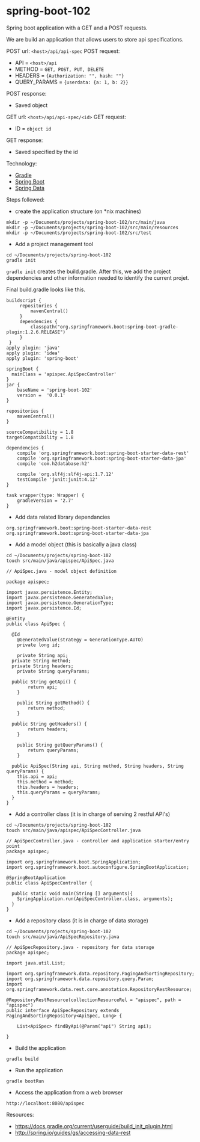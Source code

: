 # spring-boot-102

Spring boot application with a GET and a POST requests. 

We are build an application that allows users to store api specifications.

POST url: `<host>/api/api-spec`
POST request:
* API = `<host>/api`
* METHOD = `GET, POST, PUT, DELETE`
* HEADERS = `{Authorization: "", hash: ""}`
* QUERY_PARAMS = `{userdata: {a: 1, b: 2}}`

POST response:
* Saved object

GET url: `<host>/api/api-spec/<id>`
GET request:
* ID = `object id`

GET response:
* Saved specified by the id

Technology:
* [Gradle](https://gradle.org/)
* [Spring Boot](http://projects.spring.io/spring-boot/)
* [Spring Data](http://projects.spring.io/spring-data/)

Steps followed:
* create the application structure (on *nix machines)
```
mkdir -p ~/Documents/projects/spring-boot-102/src/main/java
mkdir -p ~/Documents/projects/spring-boot-102/src/main/resources
mkdir -p ~/Documents/projects/spring-boot-102/src/test
```
* Add a project management tool
```
cd ~/Documents/projects/spring-boot-102
gradle init
```
`gradle init` creates the build.gradle. 
After this, we add the project dependencies and other information needed to identify the current projet.

Final build.gradle looks like this.

```
buildscript {
     repositories {
         mavenCentral()
     }
     dependencies {
         classpath("org.springframework.boot:spring-boot-gradle-plugin:1.2.6.RELEASE")
     }
 }
apply plugin: 'java'
apply plugin: 'idea'
apply plugin: 'spring-boot'

springBoot {
  mainClass = 'apispec.ApiSpecController'
}
jar {
    baseName = 'spring-boot-102'
    version =  '0.0.1'
}

repositories {
    mavenCentral()
}

sourceCompatibility = 1.8
targetCompatibility = 1.8

dependencies {
    compile 'org.springframework.boot:spring-boot-starter-data-rest'
    compile 'org.springframework.boot:spring-boot-starter-data-jpa'
    compile 'com.h2database:h2'

    compile 'org.slf4j:slf4j-api:1.7.12'
    testCompile 'junit:junit:4.12'
}

task wrapper(type: Wrapper) {
    gradleVersion = '2.7'
}
```

* Add data related library dependancies
```
org.springframework.boot:spring-boot-starter-data-rest
org.springframework.boot:spring-boot-starter-data-jpa
```

* Add a model object (this is basically a java class)
```
cd ~/Documents/projects/spring-boot-102
touch src/main/java/apispec/ApiSpec.java
```
```
// ApiSpec.java - model object definition

package apispec;

import javax.persistence.Entity;
import javax.persistence.GeneratedValue;
import javax.persistence.GenerationType;
import javax.persistence.Id;

@Entity
public class ApiSpec {

  @Id
	@GeneratedValue(strategy = GenerationType.AUTO)
	private long id;

	private String api;
  private String method;
  private String headers;
	private String queryParams;

  public String getApi() {
		return api;
	}

	public String getMethod() {
		return method;
	}

  public String getHeaders() {
		return headers;
	}

	public String getQueryParams() {
		return queryParams;
	}

  public ApiSpec(String api, String method, String headers, String queryParams) {
    this.api = api;
    this.method = method;
    this.headers = headers;
    this.queryParams = queryParams;
  }
}
```

* Add a controller class (it is in charge of serving 2 restful API's)
```
cd ~/Documents/projects/spring-boot-102
touch src/main/java/apispec/ApiSpecController.java
```
```
// ApiSpecController.java - controller and application starter/entry point
package apispec;

import org.springframework.boot.SpringApplication;
import org.springframework.boot.autoconfigure.SpringBootApplication;

@SpringBootApplication
public class ApiSpecController {

  public static void main(String [] arguments){
    SpringApplication.run(ApiSpecController.class, arguments);
  }
}
```

* Add a repository class (it is in charge of data storage)
```
cd ~/Documents/projects/spring-boot-102
touch src/main/java/ApiSpecRepository.java
```
```
// ApiSpecRepository.java - repository for data storage
package apispec;

import java.util.List;

import org.springframework.data.repository.PagingAndSortingRepository;
import org.springframework.data.repository.query.Param;
import org.springframework.data.rest.core.annotation.RepositoryRestResource;

@RepositoryRestResource(collectionResourceRel = "apispec", path = "apispec")
public interface ApiSpecRepository extends PagingAndSortingRepository<ApiSpec, Long> {

	List<ApiSpec> findByApi(@Param("api") String api);

}
```

* Build the application
```
gradle build
```
* Run the application
```
gradle bootRun
```
* Access the application from a web browser
```
http://localhost:8080/apispec
```

Resources:
* https://docs.gradle.org/current/userguide/build_init_plugin.html
* http://spring.io/guides/gs/accessing-data-rest
